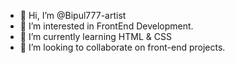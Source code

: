 - 👋 Hi, I’m @Bipul777-artist
- 👀 I’m interested in FrontEnd Development.
- 🌱 I’m currently learning HTML & CSS
- 💞️ I’m looking to collaborate on front-end projects.

<!---
Bipul777-artist/Bipul777-artist is a ✨ special ✨ repository because its `README.md` (this file) appears on your GitHub profile.
You can click the Preview link to take a look at your changes.
--->
